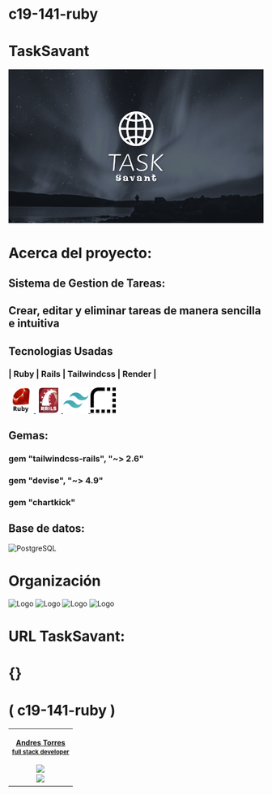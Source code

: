 
# c19-141-ruby
# TaskSavant

![logo](/app/assets/images/logo.png)

# Acerca del proyecto:
## Sistema de Gestion de Tareas:
## Crear, editar y eliminar tareas de manera sencilla e intuitiva


## Tecnologias Usadas

### | Ruby | Rails | Tailwindcss | Render |

<a href="https://www.ruby-lang.org/es/documentation/">
    <img src="/app/assets/images/ruby.png" alt="Ruby" style="width: 50px; height: 50px;" />
</a>
<a href="https://rubyonrails.org/">
    <img src="/app/assets/images/rails.png" alt="Rails" style="width: 50px; height: 50px;" />
</a>
<a href="https://tailwindcss.com/docs">
    <img src="/app/assets/images/tailwindcss.png" alt="Tailwind CSS" style="width: 50px; height: 50px;" />
</a>
<a href="https://render.com/docs">
    <img src="/app/assets/images/render.png" alt="Render" style="width: 50px; height: 50px;" />
</a>


## Gemas:

### gem "tailwindcss-rails", "~> 2.6"

### gem "devise", "~> 4.9"

### gem "chartkick"


## Base de datos:

![PostgreSQL](https://img.shields.io/static/v1?style=for-the-badge&message=PostgreSQL&color=4169E1&logo=PostgreSQL&logoColor=FFFFFF&label=)

<h1> Organización
</h1>
  <img src="https://cdn.jsdelivr.net/gh/devicons/devicon/icons/trello/trello-plain-wordmark.svg" alt="Logo" width="90" height="90">
  <img src="https://cdn.jsdelivr.net/gh/devicons/devicon/icons/figma/figma-original.svg" alt="Logo" width="60" height="60">
  <img src="https://cdn.jsdelivr.net/gh/devicons/devicon/icons/slack/slack-original.svg" alt="Logo" width="60" height="60">
<img src="https://img.icons8.com/color/480/discord-new-logo.png" alt="Logo" width="60" height="60">

# URL TaskSavant:
# {}

<h1>( c19-141-ruby )</h1>
<table align='center'>
  <tr>
    <td align='center'>
      <div >
        <a href="https://github.com/Totenkopf1995" target="_blank" rel="author">
        </a>
        <a href="https://www.linkedin.com/in/andrestorresdeveloper/" target="_blank" rel="author">
          <h4 style="margin-top: 1rem;">Andres Torres</br><small>full stack developer</small></h4>
        </a>
        <div style='display: flex; flex-direction: column'>
        <a href="https://github.com/Totenkopf1995" target="_blank">
          <img style='width:8rem' src="https://img.shields.io/static/v1?style=for-the-badge&message=GitHub&color=172B4D&logo=GitHub&logoColor=FFFFFF&label="/>
        </a>
        <a href="https://www.linkedin.com/in/andrestorresdeveloper/" target="_blank">
          <img style='width:8rem' src="https://img.shields.io/badge/linkedin%20-%230077B5.svg?&style=for-the-badge&logo=linkedin&logoColor=white"/>
        </a>
        </div>
      </div>
    </td>
  </tr>
</table>
